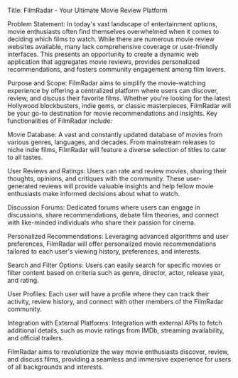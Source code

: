 Title: FilmRadar - Your Ultimate Movie Review Platform

Problem Statement:
In today's vast landscape of entertainment options, movie enthusiasts often find themselves overwhelmed when it comes to deciding which films to watch. While there are numerous movie review websites available, many lack comprehensive coverage or user-friendly interfaces. This presents an opportunity to create a dynamic web application that aggregates movie reviews, provides personalized recommendations, and fosters community engagement among film lovers.

Purpose and Scope:
FilmRadar aims to simplify the movie-watching experience by offering a centralized platform where users can discover, review, and discuss their favorite films. Whether you're looking for the latest Hollywood blockbusters, indie gems, or classic masterpieces, FilmRadar will be your go-to destination for movie recommendations and insights. Key functionalities of FilmRadar include:

Movie Database: A vast and constantly updated database of movies from various genres, languages, and decades. From mainstream releases to niche indie films, FilmRadar will feature a diverse selection of titles to cater to all tastes.

User Reviews and Ratings: Users can rate and review movies, sharing their thoughts, opinions, and critiques with the community. These user-generated reviews will provide valuable insights and help fellow movie enthusiasts make informed decisions about what to watch.

Discussion Forums: Dedicated forums where users can engage in discussions, share recommendations, debate film theories, and connect with like-minded individuals who share their passion for cinema.

Personalized Recommendations: Leveraging advanced algorithms and user preferences, FilmRadar will offer personalized movie recommendations tailored to each user's viewing history, preferences, and interests.

Search and Filter Options: Users can easily search for specific movies or filter content based on criteria such as genre, director, actor, release year, and rating.

User Profiles: Each user will have a profile where they can track their activity, review history, and connect with other members of the FilmRadar community.

Integration with External Platforms: Integration with external APIs to fetch additional details, such as movie ratings from IMDb, streaming availability, and official trailers.

FilmRadar aims to revolutionize the way movie enthusiasts discover, review, and discuss films, providing a seamless and immersive experience for users of all backgrounds and interests.
